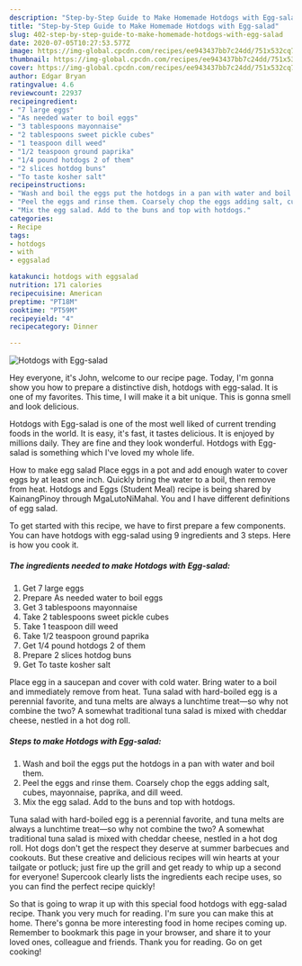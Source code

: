 ```yaml
---
description: "Step-by-Step Guide to Make Homemade Hotdogs with Egg-salad"
title: "Step-by-Step Guide to Make Homemade Hotdogs with Egg-salad"
slug: 402-step-by-step-guide-to-make-homemade-hotdogs-with-egg-salad
date: 2020-07-05T10:27:53.577Z
image: https://img-global.cpcdn.com/recipes/ee943437bb7c24dd/751x532cq70/hotdogs-with-egg-salad-recipe-main-photo.jpg
thumbnail: https://img-global.cpcdn.com/recipes/ee943437bb7c24dd/751x532cq70/hotdogs-with-egg-salad-recipe-main-photo.jpg
cover: https://img-global.cpcdn.com/recipes/ee943437bb7c24dd/751x532cq70/hotdogs-with-egg-salad-recipe-main-photo.jpg
author: Edgar Bryan
ratingvalue: 4.6
reviewcount: 22937
recipeingredient:
- "7 large eggs"
- "As needed water to boil eggs"
- "3 tablespoons mayonnaise"
- "2 tablespoons sweet pickle cubes"
- "1 teaspoon dill weed"
- "1/2 teaspoon ground paprika"
- "1/4 pound hotdogs 2 of them"
- "2 slices hotdog buns"
- "To taste kosher salt"
recipeinstructions:
- "Wash and boil the eggs put the hotdogs in a pan with water and boil them."
- "Peel the eggs and rinse them. Coarsely chop the eggs adding salt, cubes, mayonnaise, paprika, and dill weed."
- "Mix the egg salad. Add to the buns and top with hotdogs."
categories:
- Recipe
tags:
- hotdogs
- with
- eggsalad

katakunci: hotdogs with eggsalad 
nutrition: 171 calories
recipecuisine: American
preptime: "PT18M"
cooktime: "PT59M"
recipeyield: "4"
recipecategory: Dinner

---
```



![Hotdogs with Egg-salad](https://img-global.cpcdn.com/recipes/ee943437bb7c24dd/751x532cq70/hotdogs-with-egg-salad-recipe-main-photo.jpg)

Hey everyone, it's John, welcome to our recipe page. Today, I'm gonna show you how to prepare a distinctive dish, hotdogs with egg-salad. It is one of my favorites. This time, I will make it a bit unique. This is gonna smell and look delicious.

Hotdogs with Egg-salad is one of the most well liked of current trending foods in the world. It is easy, it's fast, it tastes delicious. It is enjoyed by millions daily. They are fine and they look wonderful. Hotdogs with Egg-salad is something which I've loved my whole life.

How to make egg salad Place eggs in a pot and add enough water to cover eggs by at least one inch. Quickly bring the water to a boil, then remove from heat. Hotdogs and Eggs (Student Meal) recipe is being shared by KainangPinoy through MgaLutoNiMahal. You and I have different definitions of egg salad.


To get started with this recipe, we have to first prepare a few components. You can have hotdogs with egg-salad using 9 ingredients and 3 steps. Here is how you cook it.

<!--inarticleads1-->

##### The ingredients needed to make Hotdogs with Egg-salad:

1. Get 7 large eggs
1. Prepare As needed water to boil eggs
1. Get 3 tablespoons mayonnaise
1. Take 2 tablespoons sweet pickle cubes
1. Take 1 teaspoon dill weed
1. Take 1/2 teaspoon ground paprika
1. Get 1/4 pound hotdogs 2 of them
1. Prepare 2 slices hotdog buns
1. Get To taste kosher salt


Place egg in a saucepan and cover with cold water. Bring water to a boil and immediately remove from heat. Tuna salad with hard-boiled egg is a perennial favorite, and tuna melts are always a lunchtime treat—so why not combine the two? A somewhat traditional tuna salad is mixed with cheddar cheese, nestled in a hot dog roll. 

<!--inarticleads2-->

##### Steps to make Hotdogs with Egg-salad:

1. Wash and boil the eggs put the hotdogs in a pan with water and boil them.
1. Peel the eggs and rinse them. Coarsely chop the eggs adding salt, cubes, mayonnaise, paprika, and dill weed.
1. Mix the egg salad. Add to the buns and top with hotdogs.


Tuna salad with hard-boiled egg is a perennial favorite, and tuna melts are always a lunchtime treat—so why not combine the two? A somewhat traditional tuna salad is mixed with cheddar cheese, nestled in a hot dog roll. Hot dogs don&#39;t get the respect they deserve at summer barbecues and cookouts. But these creative and delicious recipes will win hearts at your tailgate or potluck; just fire up the grill and get ready to whip up a second for everyone! Supercook clearly lists the ingredients each recipe uses, so you can find the perfect recipe quickly! 

So that is going to wrap it up with this special food hotdogs with egg-salad recipe. Thank you very much for reading. I'm sure you can make this at home. There's gonna be more interesting food in home recipes coming up. Remember to bookmark this page in your browser, and share it to your loved ones, colleague and friends. Thank you for reading. Go on get cooking!
